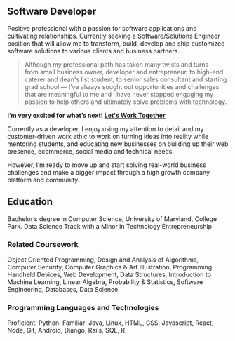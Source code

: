 ## Software Developer

Positive professional with a passion for software applications and cultivating relationships.  Currently seeking a Software/Solutions Engineer position that will allow me to transform, build, develop and ship customized software solutions to various clients and business partners. 

> Although my professional path has taken many twists and turns — from small business owner, developer and entrepreneur, to high-end caterer and dean's list student, to senior sales consultant and starting grad school — I’ve always sought out opportunities and challenges that are meaningful to me and I have never stopped engaging my passion to help others and ultimately solve problems with technology. 

**I’m very excited for what’s next! [Let's Work Together](./#contact)**

Currently as a developer, I enjoy using my attention to detail and my customer-driven work ethic to work on turning ideas into reality while mentoring students, and educating new businesses on building up their web presence, ecommerce, social media and technical needs. 

However, I’m ready to move up and start solving real-world business challenges and make a bigger impact through a high growth company platform and community. 


## Education

Bachelor’s degree in Computer Science, University of Maryland, College Park.
Data Science Track with a Minor in Technology Entrepreneurship

### Related Coursework
Object Oriented Programming, Design and Analysis of Algorithms, Computer Security, Computer Graphics & Art Illustration, Programming Handheld Devices, Web Development, Data Structures, Introduction to Machine Learning, Linear Algebra, Probability & Statistics, Software Engineering, Databases, Data Science 

### Programming Languages and Technologies
Proficient: Python. Familiar: Java, Linux, HTML, CSS, Javascript, React, Node, Git, Android, Django, Rails, SQL, R
